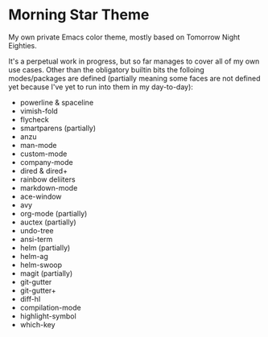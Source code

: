 # Morning Star Theme

My own private Emacs color theme, mostly based on Tomorrow Night Eighties.

It's a perpetual work in progress, but so far manages to cover all of my own
use cases. Other than the obligatory builtin bits the folloing modes/packages
are defined (partially meaning some faces are not defined yet because I've yet
to run into them in my day-to-day):

 * powerline & spaceline
 * vimish-fold
 * flycheck
 * smartparens (partially)
 * anzu
 * man-mode
 * custom-mode
 * company-mode
 * dired & dired+
 * rainbow deliiters
 * markdown-mode
 * ace-window
 * avy
 * org-mode (partially)
 * auctex (partially)
 * undo-tree
 * ansi-term
 * helm (partially)
 * helm-ag
 * helm-swoop
 * magit (partially)
 * git-gutter
 * git-gutter+
 * diff-hl
 * compilation-mode
 * highlight-symbol
 * which-key
